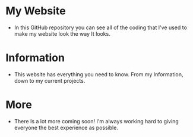 # My Website
- In this GitHub repository you can see all of the coding that I've used to make my website look the way It looks.
# Information
- This website has everything you need to know. From my Information, down to my current projects.
# More
- There Is a lot more coming soon! I'm always working hard to giving everyone the best experience as possible.
